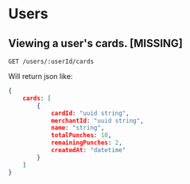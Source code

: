 # Users

## Viewing a user's cards. [MISSING]

    GET /users/:userId/cards

Will return json like:

```json
{
    cards: [
        {
            cardId: "uuid string",
            merchantId: "uuid string",
            name: "string",
            totalPunches: 10,
            remainingPunches: 2,
            createdAt: "datetime"
        }
    ]
}
```
